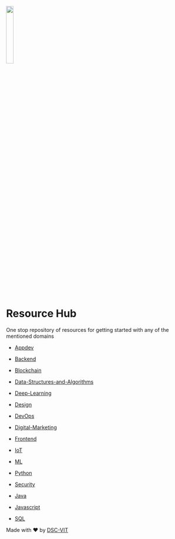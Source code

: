 <img src="static/images/gopher.png" width="20%"/>

# Resource Hub

One stop repository of resources for getting started with any of the mentioned domains


* [Appdev](./Appdev/README.md)

* [Backend](./Backend/README.md)

* [Blockchain](./Blockchain/README.md)

* [Data-Structures-and-Algorithms](./Data-Structures-and-Algorithms/README.md)

* [Deep-Learning](./Deep-Learning/README.md)

* [Design](./Design/README.md)

* [DevOps](./DevOps/README.md)

* [Digital-Marketing](./Digital-Marketing/README.md)

* [Frontend](./Frontend/README.md)

* [IoT](./IoT/README.md)

* [ML](./ML/README.md)

* [Python](./Python/README.md)

* [Security](./Security/README.md)

* [Java](./Java/README.md)

* [Javascript](./Javascript/README.md)

* [SQL](./SQL/README.md)


Made with :heart: by [DSC-VIT](https://github.com/GDGVIT)
